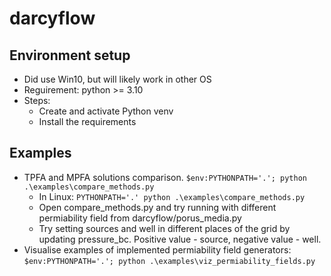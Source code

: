 # darcyflow

## Environment setup
* Did use Win10, but will likely work in other OS
* Reguirement: python >= 3.10
* Steps:
   * Create and activate Python venv
   * Install the requirements

## Examples
* TPFA and MPFA solutions comparison. `$env:PYTHONPATH='.'; python .\examples\compare_methods.py`
    * In Linux: `PYTHONPATH='.' python .\examples\compare_methods.py`
    * Open compare_methods.py and try running with different permiability field from darcyflow/porus_media.py
    * Try setting sources and well in different places of the grid by updating pressure_bc. Positive value - source, negative value - well.
* Visualise examples of implemented permiability field generators: `$env:PYTHONPATH='.'; python .\examples\viz_permiability_fields.py`
